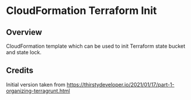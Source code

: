 # CloudFormation Terraform Init

## Overview

CloudFormation template which can be used to init Terraform state bucket and state lock.

## Credits

Initial version taken from https://thirstydeveloper.io/2021/01/17/part-1-organizing-terragrunt.html

